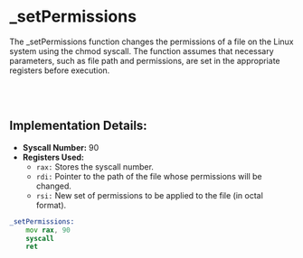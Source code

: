 # _setPermissions
The _setPermissions function changes the permissions of a file on the Linux system using the chmod syscall. The function assumes that necessary parameters, such as file path and permissions, are set in the appropriate registers before execution.

<br><br>

## Implementation Details:
- **Syscall Number:** 90
- **Registers Used:**
    - `rax:` Stores the syscall number.
    - `rdi:` Pointer to the path of the file whose permissions will be changed.
    - `rsi:` New set of permissions to be applied to the file (in octal format).

```asm
_setPermissions:
    mov rax, 90
    syscall
    ret
```